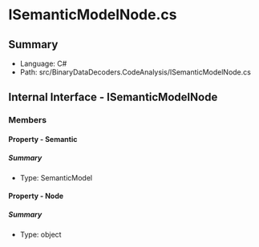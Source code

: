 ﻿# ISemanticModelNode.cs

## Summary

* Language: C#
* Path: src/BinaryDataDecoders.CodeAnalysis/ISemanticModelNode.cs

## Internal Interface - ISemanticModelNode

### Members

#### Property - Semantic

##### Summary

 * Type: SemanticModel 

#### Property - Node

##### Summary

 * Type: object 

